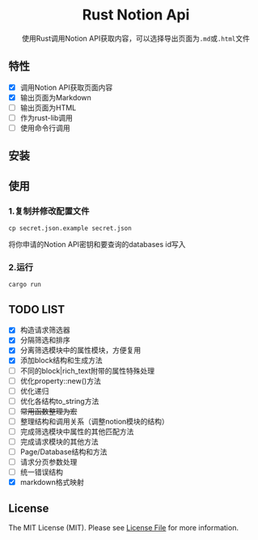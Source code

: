 <div align="center">

# Rust Notion Api
使用Rust调用Notion API获取内容，可以选择导出页面为`.md`或`.html`文件

</div>

## 特性
- [x] 调用Notion API获取页面内容
- [x] 输出页面为Markdown
- [ ] 输出页面为HTML
- [ ] 作为rust-lib调用
- [ ] 使用命令行调用

## 安装

## 使用
### 1.复制并修改配置文件
```shell
cp secret.json.example secret.json
```
将你申请的Notion API密钥和要查询的databases id写入

### 2.运行
```shell
cargo run
```

## TODO LIST
- [x] 构造请求筛选器
- [x] 分隔筛选和排序
- [x] 分离筛选模块中的属性模块，方便复用
- [x] 添加block结构和生成方法
- [ ] 不同的block|rich_text附带的属性特殊处理
- [ ] 优化property::new()方法
- [ ] 优化递归
- [ ] 优化各结构to_string方法
- [ ] <del>常用函数整理为宏</del>
- [ ] 整理结构和调用关系（调整notion模块的结构）
- [ ] 完成筛选模块中属性的其他匹配方法
- [ ] 完成请求模块的其他方法
- [ ] Page/Database结构和方法
- [ ] 请求分页参数处理
- [ ] 统一错误结构
- [x] markdown格式映射

## License
The MIT License (MIT). Please see [License File](LICENSE.md) for more information.
